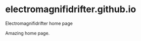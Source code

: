 # electromagnifidrifter.github.io
Electromagnifidrifter home page

Amazing home page. 





















